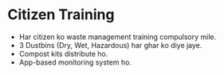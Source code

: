 # Citizen Training
- Har citizen ko waste management training compulsory mile.  
- 3 Dustbins (Dry, Wet, Hazardous) har ghar ko diye jaye.  
- Compost kits distribute ho.  
- App-based monitoring system ho.
